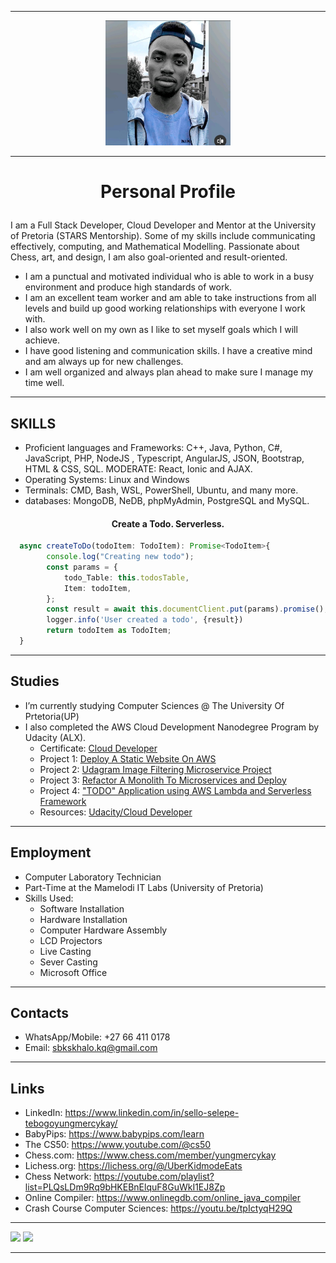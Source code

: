 ____________________________________________________________________________________
<p align=center><img src="Image5.jfif" height="auto" width="200"></p>

____________________________________________________________________________________
# <p align=center>Personal Profile</p>

I am a Full Stack Developer, Cloud Developer and Mentor at the University of Pretoria (STARS Mentorship). Some of my skills include communicating effectively, computing, and Mathematical Modelling. Passionate about Chess, art, and design, I am also goal-oriented and result-oriented. 

- I am a punctual and motivated individual who is able to work in a busy environment and produce high standards of work.
- I am an excellent team worker and am able to take instructions from all levels and build up good working relationships with everyone I work with.
- I also work well on my own as I like to set myself goals which I will achieve. 
- I have good listening and communication skills. I have a creative mind and am always up for new challenges.
- I am well organized and always plan ahead to make sure I manage my time well.
____________________________________________________________________________________
## SKILLS
- Proficient languages and Frameworks: C++, Java, Python, C#, JavaScript, PHP, NodeJS , Typescript, AngularJS, JSON, Bootstrap, HTML & CSS, SQL. MODERATE: React, Ionic and AJAX. 
- Operating Systems: Linux and Windows 
- Terminals: CMD, Bash, WSL, PowerShell, Ubuntu, and many more. 
- databases: MongoDB, NeDB, phpMyAdmin, PostgreSQL and MySQL. 
#### <p align=center>Create a Todo. Serverless.</p>
```Typescript
  async createToDo(todoItem: TodoItem): Promise<TodoItem>{
        console.log("Creating new todo");
        const params = { 
            todo_Table: this.todosTable, 
            Item: todoItem,
        };
        const result = await this.documentClient.put(params).promise();
        logger.info('User created a todo', {result})
        return todoItem as TodoItem;
  }
```
____________________________________________________________________________________
  ## Studies
- I’m currently studying Computer Sciences @ The University Of Prtetoria(UP)
- I also completed the AWS Cloud Development Nanodegree Program by Udacity (ALX).
  - Certificate: [Cloud Developer](confirm.udacity.com/42RW4A3C)
  - Project 1: [Deploy A Static Website On AWS](https://github.com/TebogoYungMercykay/Project-1---ALX-T-Cloud-Developer---Deploy-Static-Website-on-AWS.git)
  - Project 2: [Udagram Image Filtering Microservice Project](https://github.com/TebogoYungMercykay/Project-2---Image-Filter-Microservice.git)
  - Project 3: [Refactor A Monolith To Microservices and Deploy](https://github.com/TebogoYungMercykay/Project-3---Refactor-Monolith-to-Microservices-and-Deploy.git)
  - Project 4: ["TODO" Application using AWS Lambda and Serverless Framework](https://github.com/TebogoYungMercykay/Project-4---Building-Serverless-Project-in-Aws.git) 
  - Resources: [Udacity/Cloud Developer](https://github.com/udacity/cloud-developer.git)

____________________________________________________________________________________
## Employment
- Computer Laboratory Technician
- Part-Time at the Mamelodi IT Labs (University of Pretoria)
- Skills Used:
  - Software Installation
  - Hardware Installation
  - Computer Hardware Assembly
  - LCD Projectors
  - Live Casting
  - Sever Casting
  - Microsoft Office
____________________________________________________________________________________
## Contacts
- WhatsApp/Mobile: +27 66 411 0178
- Email: sbkskhalo.kq@gmail.com
____________________________________________________________________________________
## Links
- LinkedIn: https://www.linkedin.com/in/sello-selepe-tebogoyungmercykay/
- BabyPips: https://www.babypips.com/learn
- The CS50: https://www.youtube.com/@cs50
- Chess.com: https://www.chess.com/member/yungmercykay
- Lichess.org: https://lichess.org/@/UberKidmodeEats
- Chess Network: https://youtube.com/playlist?list=PLQsLDm9Rq9bHKEBnElquF8GuWkI1EJ8Zp
- Online Compiler: https://www.onlinegdb.com/online_java_compiler
- Crash Course Computer Sciences: https://youtu.be/tpIctyqH29Q
____________________________________________________________________________________

<a><img src="https://github-readme-stats.vercel.app/api?username=tebogoyungmercykay&show_icons=true&layout=compact&langs_count=12&theme=transparent&hide_border=true"></a>
<a><img src="https://github-readme-stats.vercel.app/api/top-langs/?username=tebogoyungmercykay&layout=compact&langs_count=12&theme=transparent&hide_border=true"></a>
  ____________________________________________________________________________________
